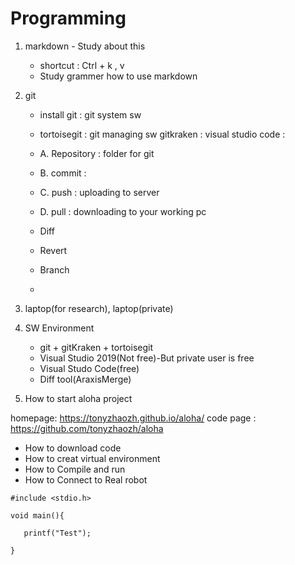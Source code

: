 
# Programming

1. markdown - Study about this
   - shortcut : Ctrl + k , v
   - Study grammer how to use markdown

2. git
   - install git : git system sw
   - tortoisegit : git managing sw
     gitkraken : 
     visual studio code : 

   - A. Repository : folder for git
   - B. commit : 
   - C. push : uploading to server
   - D. pull : downloading to your working pc
   - Diff
   - Revert
   - Branch
   - 


3. laptop(for research), laptop(private)
4. SW Environment
   - git + gitKraken + tortoisegit
   - Visual Studio 2019(Not free)-But private user is free
   - Visual Studo Code(free)
   - Diff tool(AraxisMerge)


5. How to start aloha project

homepage: https://tonyzhaozh.github.io/aloha/
code page : https://github.com/tonyzhaozh/aloha

   - How to download code
   - How to creat virtual environment
   - How to Compile and run
   - How to Connect to Real robot







```
#include <stdio.h>

void main(){
   
   printf("Test");

}
```

